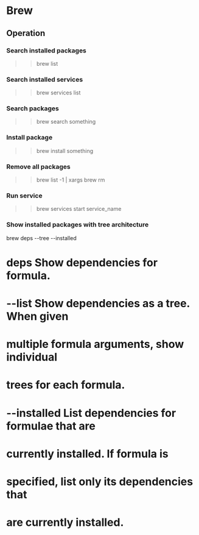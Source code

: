 # Brew

## Operation

### Search installed packages
>> brew list

### Search installed services
>> brew services list

### Search packages
>> brew search something

### Install package
>> brew install something
 
### Remove all packages
>> brew list -1 | xargs brew rm

### Run service
>> brew services start service_name

### Show installed packages with tree architecture  
brew deps --tree --installed

# deps           Show dependencies for formula.
# 
#   --list       Show dependencies as a tree. When given
#                multiple formula arguments, show individual
#                trees for each formula. 
#   --installed  List dependencies for formulae that are
#                currently installed. If formula is
#                specified, list only its dependencies that
#                are currently installed.